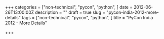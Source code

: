 +++
categories = ["non-technical", "pycon", "python", ]
date = 2012-06-26T13:00:00Z
description = ""
draft = true
slug = "pycon-india-2012-more-details"
tags = ["non-technical", "pycon", "python", ]
title = "PyCon India 2012 - More Details"

+++




